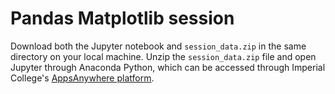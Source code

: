 # Pandas Matplotlib session

Download both the Jupyter notebook and ```session_data.zip``` in the same directory on your local machine. Unzip the ```session_data.zip``` file and open Jupyter through Anaconda Python, which can be accessed through Imperial College's [AppsAnywhere platform](https://softwarehub.imperial.ac.uk/).

